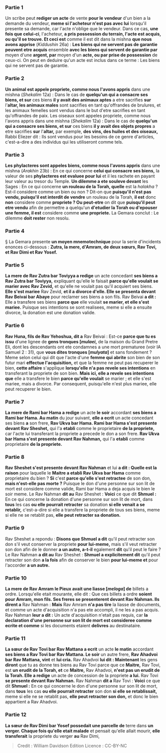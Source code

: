 
### Partie 1
Un scribe peut <b>rediger un acte</b> de vente <b>pour le vendeur</b> d'un bien a la demande du vendeur, <b>meme si l'acheteur n'est pas avec lui</b> lorsqu'il presente sa demande, car l'acte n'oblige que le vendeur. Dans ce cas, <b>une fois que celui-ci</b>, l'acheteur, <b>a pris possession du terrain, l'acte est acquis, ou qu'il se trouve. Et ceci est</b> comme il est dit dans la mishna <b>que nous avons apprise</b> (<i>Kiddushin</i> 26a) : <b>Les biens qui ne servent pas de garantie peuvent etre acquis</b> ensemble <b>avec les biens qui servent de garantie par</b> moyen d'une <b>argent, par</b> moyen d'un <b>acte, ou par prise de possession</b> de ceux-ci. On peut en deduire qu'un acte est inclus dans ce terme : Les biens qui ne servent pas de garantie.

### Partie 2
<b>Un animal est appele propriete, comme nous l'avons appris</b> dans une mishna (<i>Shekalim</i> 12a) : Dans le cas de <b>quelqu'un qui a consacre ses biens, et sur</b> ces biens <b>il y avait des animaux aptes</b> a etre sacrifies <b>sur</b> l'<b>altar, les animaux males</b> sont sacrifies en tant qu'offrandes de brulures, et les animaux femelles</b> sont vendus dans le but</b> d'etre sacrifies en tant qu'offrandes de paix. Les oiseaux sont appeles propriete, comme nous l'avons appris</b> dans une mishna (<i>Shekalim</i> 12a) : Dans le cas de <b>quelqu'un qui a consacre ses biens, et sur</b> ces biens <b>il y avait des objets propres</b> a etre sacrifies <b>sur</b> l'<b>altar,</b> par exemple, <b>des vins, des huiles et des oiseaux,</b> Rabbi Eliezer dit : Ils sont vendus pour les besoins de ce genre d'articles, c'est-a-dire a des individus qui les utiliseront comme tels.

### Partie 3
<b>Les phylacteres sont appeles biens, comme nous l'avons appris</b> dans une mishna (<i>Arakhin</i> 23b) : En ce qui concerne <b>celui qui consacre ses biens,</b> la valeur de ses <b>phylacteres est evaluee pour lui</b> et il les rachete en payant leur valeur au tresor du Temple. <b>Un dilemme a ete souleve devant</b> les Sages : En ce qui concerne <b>un rouleau de la Torah, quelle</b> est la <i>halakha</i> ? Est-il considere comme un bien ou non ? Dit-on que <b>puisqu'il n'est pas vendu, puisqu'il est interdit de vendre</b> un rouleau de la Torah, <b>il est</b> donc <b>non</b> considere comme <b>propriete ? Ou peut-etre</b> on dit que <b>puisqu'il peut etre vendu</b> afin de permettre a quelqu'un <b>d'etudier la Torah ou d'epouser une femme, il est</b> considere comme <b>une propriete.</b> La Gemara conclut : Le dilemme <b>doit rester</b> non resolu.

### Partie 4
§ La Gemara presente <b>un moyen mnemotechnique</b> pour la serie d'incidents enonces ci-dessous : <b>Zutra, la mere, d'Amram, de deux sœurs, Rav Tovi, et Rav Dimi et Rav Yosef.</b>

### Partie 5
<b>La mere de Rav Zutra bar Toviyya a redige</b> un acte concedant <b>ses biens a Rav Zutra bar Toviyya,</b> expliquant qu'elle le faisait <b>parce qu'elle voulait se marier avec Rav Zevid,</b> et qu'elle ne voulait pas qu'il acquiert ses biens. <b>Elle s'est mariee</b> Rav Zevid, <b>et il a divorce d'elle. Elle se presenta devant Rav Beivai bar Abaye</b> pour reclamer ses biens a son fils. Rav Beivai <b>a dit :</b> Elle a transfere ses biens <b>parce que</b> elle voulait <b>se marier, et elle s'est mariee.</b> Puisque ses intentions se sont realisees, meme si elle a ensuite divorce, la donation est une donation valide.

### Partie 6
<b>Rav Huna, fils de Rav Yehoshua, dit a</b> Rav Beivai : Est-ce <b>parce que tu es issu</b> d'une lignee de <b>gens tronques [<i>mulaei</i>,</b> de la maison du Grand Pretre Eli, dont les descendants ont ete condamnes a une mort prematuree (voir IA Samuel 2 : 31), que <b>vous dites tronques [<i>mulyata</i>]</b> et sans fondement ? Meme selon celui qui dit</b> que l'acte d'une <b>femme qui abrite</b> son bien de son futur mari <b>effectue l'acquisition,</b> et que la femme ne peut pas recuperer le bien, <b>cette affaire</b> s'applique <b>lorsqu'elle n'a pas revele ses intentions</b> en transferant la propriete de son bien. <b>Mais ici, elle a revele ses intentions que</b> elle a transfere le bien <b>parce qu'elle voulait</b> se marier ; et elle s'est mariee, mais a divorce.</b> Par consequent, puisqu'elle n'est plus mariee, elle peut recuperer le bien.

### Partie 7
<b>La mere de Rami bar Hama a redige</b> un acte <b>le soir</b> accordant <b>ses biens a Rami bar Hama. Au matin</b> du jour suivant, <b>elle a ecrit</b> un acte concedant ses biens <b>a</b> son frere, <b>Rav Ukva bar Hama. Rami bar Hama s'est presente devant Rav Sheshet,</b> qui l'a <b>etabli</b> comme le proprietaire <b>de la propriete,</b> car l'acte lui transferant la propriete a precede le don a son frere. <b>Rav Ukva bar Hama s'est presente devant Rav Nahman,</b> qui l'a <b>etabli</b> comme proprietaire <b>de la propriete.</b>

### Partie 8
<b>Rav Sheshet s'est presente devant Rav Nahman</b> et lui <b>a dit : Quelle est la raison</b> pour laquelle le <b>Maitre a etabli Rav Ukva bar Hama</b> comme proprietaire du bien ? <b>Si</b> c'est <b>parce qu'elle s'est retractee</b> de son don, <b>mais n'est-elle pas morte ?</b> Puisque le don d'une personne sur son lit de mort est considere comme valide, Rami bar Hama a deja acquis le bien le soir meme. Le Rav Nahman <b>dit au</b> Rav Sheshet : <b>Voici</b> ce que dit <b>Shmuel :</b> En ce qui concerne la donation d'une personne sur son lit de mort, dans <b>tous</b> les cas <b>ou elle pourrait retracter</b> sa donation <b>si elle venait a se retablir,</b> c'est-a-dire si elle a transfere la propriete de tous ses biens, meme si elle ne se retablit pas, <b>elle peut retracter sa donation.</b>

### Partie 9
Rav Sheshet a repondu : <b>Disons que Shmuel a dit</b> qu'il peut retracter son don s'il veut conserver la propriete <b>pour lui-meme,</b> mais s'il veut retracter son don afin de le donner <b>a un autre, a-t-il</b> egalement <b>dit</b> qu'il peut le faire ? Le Rav Nahman <b>a dit au</b> Rav Sheshet : <b>Shmuel a explicitement dit</b> qu'il peut retracter son don <b>a la fois</b> afin de conserver le bien <b>pour lui-meme et</b> pour l'accorder <b>a un autre.</b>

### Partie 10
<b>La mere de Rav Amram le Pieux avait une liasse [<i>meloga</i>] de</b> billets a ordre. Lorsqu'elle etait mourante, elle dit : Que</b> ces billets a ordre <b>soient pour Amram, mon fils. Ses freres se presenterent devant Rav Nahman. Ils dirent a</b> Rav Nahman : <b>Mais</b> Rav Amram <b>n'a pas tire</b> la liasse de documents, et comme un acte d'acquisition n'a pas ete accompli, il ne les a pas acquis. Rav Nahman <b>leur a dit :</b> Un acte d'acquisition n'etait pas requis, car <b>la declaration d'une personne sur son lit de mort est consideree comme ecrite et comme</b> si les documents etaient <b>delivres</b> au destinataire.

### Partie 11
<b>La sœur de Rav Tovi bar Rav Mattana a ecrit</b> un acte <b>le matin</b> accordant <b>ses biens a Rav Tovi bar Rav Mattana. Le soir</b> un autre frere, <b>Rav Ahadvoi bar Rav Mattana, vint</b> et <b>lui cria.</b> Rav Ahadvoi <b>lui dit : Maintenant</b> les gens <b>diront</b> que tu as donne tes biens au Rav Tovi parce que ce <b>Maitre,</b> Rav Tovi, est <b>un erudit de la Torah, et</b> ce <b>Maitre,</b> Rav Ahadvoi, <b>n'est pas un erudit de la Torah. Elle a redige</b> un acte de concession de la propriete <b>a lui.</b> Rav Tovi <b>se presente devant Rav Nahman.</b> Rav Nahman <b>dit a</b> Rav Tovi : <b>Voici</b> ce que dit <b>Shmuel :</b> En ce qui concerne le don d'une personne sur son lit de mort, dans <b>tous</b> les cas <b>ou elle pourrait retracter</b> son don <b>si elle se retablissait,</b> meme si elle ne se retablit pas, <b>elle peut retracter son don,</b> et donc le bien appartient a Rav Ahadvoi.

### Partie 12
<b>La sœur de Rav Dimi bar Yosef possedait une parcelle de</b> terre dans <b>un verger. Chaque fois qu'elle etait malade</b> et pensait qu'elle allait mourir, <b>elle transferait</b> la propriete du verger <b>au</b> Rav Dimi,

>Credit : William Davidson Edition
>Licence : CC-BY-NC